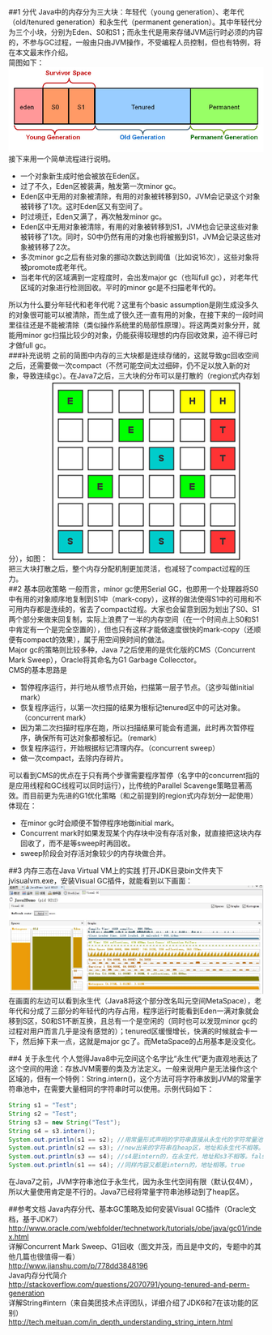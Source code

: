 ##1 分代
Java中的内存分为三大块：年轻代（young generation）、老年代（old/tenured generation）和永生代（permanent generation）。其中年轻代分为三个小块，分别为Eden、S0和S1；而永生代是用来存储JVM运行时必须的内容的，不参与GC过程，一般由只由JVM操作，不受编程人员控制，但也有特例，将在本文最末作介绍。<br>
简图如下：
![](https://github.com/dbt4516/doc/blob/master/2016/pic/Java-generation-and-jvisualvm-in-action-1.png.jpg)
接下来用一个简单流程进行说明。
* 一个对象新生成时他会被放在Eden区。
* 过了不久，Eden区被装满，触发第一次minor gc。
* Eden区中无用的对象被清除，有用的对象被转移到S0，JVM会记录这个对象被转移了1次。这时Eden区又有空间了。
* 时过境迁，Eden又满了，再次触发minor gc。
* Eden区中无用对象被清除，有用的对象被转移到S1，JVM也会记录这些对象被转移了1次。同时，S0中仍然有用的对象也将被搬到S1，JVM会记录这些对象被转移了2次。
* 多次minor gc之后有些对象的挪动次数达到阈值（比如说16次），这些对象将被promote成老年代。
* 当老年代的区域满到一定程度时，会出发major gc（也叫full gc），对老年代区域的对象进行检测回收。平时的minor gc是不扫描老年代的。

所以为什么要分年轻代和老年代呢？这里有个basic assumption是刚生成没多久的对象很可能可以被清除，而生成了很久还一直有用的对象，在接下来的一段时间里往往还是不能被清除（类似操作系统里的局部性原理）。将这两类对象分开，就能用minor gc扫描比较少的对象，仍能获得较理想的内存回收效果，迫不得已时才做full gc。<br>
###补充说明
之前的简图中内存的三大块都是连续存储的，这就导致gc回收空间之后，还需要做一次compact（不然可能空间太过细碎，仍不足以放入新的对象，导致连续gc）。在Java7之后，三大块的分布可以是打散的（region式内存划分），如图：
![](https://github.com/dbt4516/doc/blob/master/2016/pic/Java-generation-and-jvisualvm-in-action-2.png.jpg)<br>
把三大块打散之后，整个内存分配机制更加灵活，也减轻了compact过程的压力。<br>
##2 基本回收策略
一般而言，minor gc使用Serial GC，也即用一个处理器将S0中有用的对象顺序地复制到S1中（mark-copy），这样的做法使得S1中的可用和不可用内存都是连续的，省去了compact过程。大家也会留意到因为划出了S0、S1两个部分来做来回复制，实际上浪费了一半的内存空间（在一个时间点上S0和S1中肯定有一个是完全空置的），但也只有这样才能做速度很快的mark-copy（还顺便有compact的效果），属于用空间换时间的做法。<br>
Major gc的策略则比较多种，Java 7之后使用的是优化版的CMS（Concurrent Mark Sweep），Oracle将其命名为G1 Garbage Collecctor。<br>
CMS的基本思路是
* 暂停程序运行，并行地从根节点开始，扫描第一层子节点。（这步叫做initial mark）
* 恢复程序运行，以第一次扫描的结果为根标记tenured区中的可达对象。（concurrent mark）
* 因为第二次扫描时程序在跑，所以扫描结果可能会有遗漏，此时再次暂停程序，确保所有可达对象都被标记。（remark）
* 恢复程序运行，开始根据标记清理内存。（concurrent sweep）
* 做一次compact，去除内存碎片。

可以看到CMS的优点在于只有两个步骤需要程序暂停（名字中的concurrent指的是应用线程和GC线程可以同时运行），比传统的Parallel Scavenge策略显著高效。而目前更为先进的G1优化策略（和之前提到的region式内存划分一起使用）体现在：
* 在minor gc时会顺便不暂停程序地做initial mark。
* Concurrent mark时如果发现某个内存块中没有存活对象，就直接把这块内存回收了，而不是等sweep时再回收。
* sweep阶段会对存活对象较少的内存块做合并。

##3 内存三态在Java Virtual VM上的实践
打开JDK目录bin文件夹下jvisualvm.exe，安装Visual GC插件，就能看到以下画面：<br>
![](https://github.com/dbt4516/doc/blob/master/2016/pic/Java-generation-and-jvisualvm-in-action-3.png.jpg)<br>
在画面的左边可以看到永生代（Java8将这个部分改名叫元空间MetaSpace），老年代和分成了三部分的年轻代的内存占用，程序运行时能看到Eden一满对象就会移到S区，S0和S1不断互换，且总有一个是空闲的（同时也可以发现minor gc的过程对用户而言几乎是没有感觉的）；tenured区缓慢增长，快满的时候就会卡一下，然后掉下来一点，这就是major gc了。而MetaSpace的占用基本是没变化。<br>

##4 关于永生代
个人觉得Java8中元空间这个名字比“永生代”更为直观地表达了这个空间的用途：存放JVM需要的类及方法定义。一般来说用户是无法操作这个区域的，但有一个特例：String.intern()，这个方法可将字符串放到JVM的常量字符串池中，在需要大量相同的字符串时可以使用。示例代码如下：
```java
String s1 = "Test";
String s2 = "Test";
String s3 = new String("Test");
String s4 = s3.intern();
System.out.println(s1 == s2); //用常量形式声明的字符串直接从永生代的字符常量池中引用，地址相等。true
System.out.println(s2 == s3); //new出来的字符串在heap区，地址和永生代不相等。false
System.out.println(s3 == s4); //s4是intern的，在永生代，地址和s3不相等。false
System.out.println(s1 == s4); //同样内容又都是intern的，地址相等。true
```
在Java7之前，JVM字符串池位于永生代，因为永生代空间有限（默认仅4M），所以大量使用肯定是不行的。Java7已经将常量字符串池移动到了heap区。<br>

##参考文档
Java内存分代、基本GC策略及如何安装Visual GC插件（Oracle文档，基于JDK7）<br>
http://www.oracle.com/webfolder/technetwork/tutorials/obe/java/gc01/index.html<br>
详解Concurrent Mark Sweep、G1回收（图文并茂，而且是中文的，专题中的其他几篇也很值得一看）<br>
http://www.jianshu.com/p/778dd3848196<br>
Java内存分代简介<br>
http://stackoverflow.com/questions/2070791/young-tenured-and-perm-generation<br>
详解String#intern（来自美团技术点评团队，详细介绍了JDK6和7在该功能的区别）<br>
http://tech.meituan.com/in_depth_understanding_string_intern.html
